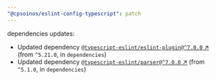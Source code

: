 ```yaml
---
"@cpsoinos/eslint-config-typescript": patch
---
```

dependencies updates:
  - Updated dependency [`@typescript-eslint/eslint-plugin@^7.0.0` ↗︎](https://www.npmjs.com/package/@typescript-eslint/eslint-plugin/v/7.0.0) (from `^5.21.0`, in `dependencies`)
  - Updated dependency [`@typescript-eslint/parser@^7.0.0` ↗︎](https://www.npmjs.com/package/@typescript-eslint/parser/v/7.0.0) (from `^5.1.0`, in `dependencies`)

